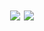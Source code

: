 <h1 align="center">
  <img src="https://user-images.githubusercontent.com/70920017/116576383-e4879500-a8e5-11eb-9c09-b656ccc2b481.png">
  <img src="https://img.shields.io/static/v1?label=Blog&message=Rocketseat&color=78BC61&style=for-the-badge&logo=ghost"/>
</h1>

